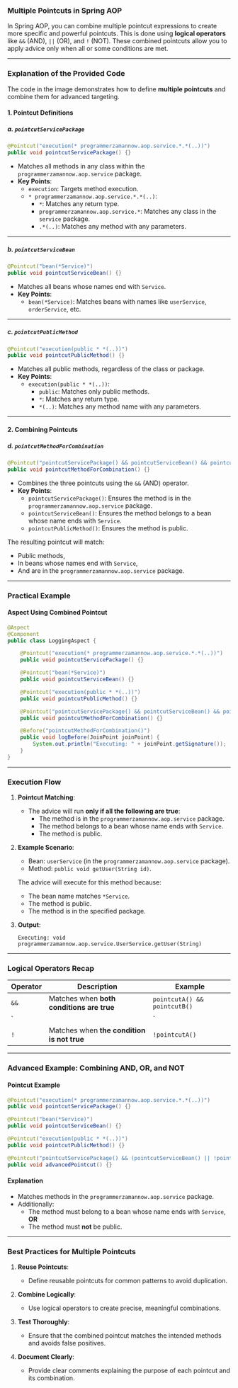 ### **Multiple Pointcuts in Spring AOP**

In Spring AOP, you can combine multiple pointcut expressions to create more specific and powerful pointcuts. This is done using **logical operators** like `&&` (AND), `||` (OR), and `!` (NOT). These combined pointcuts allow you to apply advice only when all or some conditions are met.

---

### **Explanation of the Provided Code**

The code in the image demonstrates how to define **multiple pointcuts** and combine them for advanced targeting.

#### **1. Pointcut Definitions**

##### **a. `pointcutServicePackage`**
```java
@Pointcut("execution(* programmerzamannow.aop.service.*.*(..))")
public void pointcutServicePackage() {}
```
- Matches all methods in any class within the `programmerzamannow.aop.service` package.
- **Key Points**:
  - `execution`: Targets method execution.
  - `* programmerzamannow.aop.service.*.*(..)`:
    - `*`: Matches any return type.
    - `programmerzamannow.aop.service.*`: Matches any class in the `service` package.
    - `.*(..)`: Matches any method with any parameters.

---

##### **b. `pointcutServiceBean`**
```java
@Pointcut("bean(*Service)")
public void pointcutServiceBean() {}
```
- Matches all beans whose names end with `Service`.
- **Key Points**:
  - `bean(*Service)`: Matches beans with names like `userService`, `orderService`, etc.

---

##### **c. `pointcutPublicMethod`**
```java
@Pointcut("execution(public * *(..))")
public void pointcutPublicMethod() {}
```
- Matches all public methods, regardless of the class or package.
- **Key Points**:
  - `execution(public * *(..))`:
    - `public`: Matches only public methods.
    - `*`: Matches any return type.
    - `*(..)`: Matches any method name with any parameters.

---

#### **2. Combining Pointcuts**

##### **d. `pointcutMethodForCombination`**
```java
@Pointcut("pointcutServicePackage() && pointcutServiceBean() && pointcutPublicMethod()")
public void pointcutMethodForCombination() {}
```
- Combines the three pointcuts using the `&&` (AND) operator.
- **Key Points**:
  - `pointcutServicePackage()`: Ensures the method is in the `programmerzamannow.aop.service` package.
  - `pointcutServiceBean()`: Ensures the method belongs to a bean whose name ends with `Service`.
  - `pointcutPublicMethod()`: Ensures the method is public.

The resulting pointcut will match:
- Public methods,
- In beans whose names end with `Service`,
- And are in the `programmerzamannow.aop.service` package.

---

### **Practical Example**

#### **Aspect Using Combined Pointcut**

```java
@Aspect
@Component
public class LoggingAspect {

    @Pointcut("execution(* programmerzamannow.aop.service.*.*(..))")
    public void pointcutServicePackage() {}

    @Pointcut("bean(*Service)")
    public void pointcutServiceBean() {}

    @Pointcut("execution(public * *(..))")
    public void pointcutPublicMethod() {}

    @Pointcut("pointcutServicePackage() && pointcutServiceBean() && pointcutPublicMethod()")
    public void pointcutMethodForCombination() {}

    @Before("pointcutMethodForCombination()")
    public void logBefore(JoinPoint joinPoint) {
        System.out.println("Executing: " + joinPoint.getSignature());
    }
}
```

---

### **Execution Flow**

1. **Pointcut Matching**:
   - The advice will run **only if all the following are true**:
     - The method is in the `programmerzamannow.aop.service` package.
     - The method belongs to a bean whose name ends with `Service`.
     - The method is public.

2. **Example Scenario**:
   - Bean: `userService` (in the `programmerzamannow.aop.service` package).
   - Method: `public void getUser(String id)`.

   The advice will execute for this method because:
   - The bean name matches `*Service`.
   - The method is public.
   - The method is in the specified package.

3. **Output**:
   ```
   Executing: void programmerzamannow.aop.service.UserService.getUser(String)
   ```

---

### **Logical Operators Recap**

| **Operator** | **Description**                                   | **Example**                                                                                     |
|--------------|---------------------------------------------------|-------------------------------------------------------------------------------------------------|
| `&&`         | Matches when **both conditions are true**         | `pointcutA() && pointcutB()`                                                                   |
| `||`         | Matches when **either condition is true**         | `pointcutA() || pointcutB()`                                                                   |
| `!`          | Matches when **the condition is not true**        | `!pointcutA()`                                                                                 |

---

### **Advanced Example: Combining AND, OR, and NOT**

#### **Pointcut Example**
```java
@Pointcut("execution(* programmerzamannow.aop.service.*.*(..))")
public void pointcutServicePackage() {}

@Pointcut("bean(*Service)")
public void pointcutServiceBean() {}

@Pointcut("execution(public * *(..))")
public void pointcutPublicMethod() {}

@Pointcut("pointcutServicePackage() && (pointcutServiceBean() || !pointcutPublicMethod())")
public void advancedPointcut() {}
```

#### **Explanation**
- Matches methods in the `programmerzamannow.aop.service` package.
- Additionally:
  - The method must belong to a bean whose name ends with `Service`, **OR**
  - The method must **not** be public.

---

### **Best Practices for Multiple Pointcuts**

1. **Reuse Pointcuts**:
   - Define reusable pointcuts for common patterns to avoid duplication.

2. **Combine Logically**:
   - Use logical operators to create precise, meaningful combinations.

3. **Test Thoroughly**:
   - Ensure that the combined pointcut matches the intended methods and avoids false positives.

4. **Document Clearly**:
   - Provide clear comments explaining the purpose of each pointcut and its combination.
 
